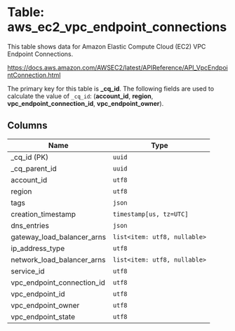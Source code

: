 # Table: aws_ec2_vpc_endpoint_connections

This table shows data for Amazon Elastic Compute Cloud (EC2) VPC Endpoint Connections.

https://docs.aws.amazon.com/AWSEC2/latest/APIReference/API_VpcEndpointConnection.html

The primary key for this table is **_cq_id**.
The following fields are used to calculate the value of `_cq_id`: (**account_id**, **region**, **vpc_endpoint_connection_id**, **vpc_endpoint_owner**).

## Columns

| Name          | Type          |
| ------------- | ------------- |
|_cq_id (PK)|`uuid`|
|_cq_parent_id|`uuid`|
|account_id|`utf8`|
|region|`utf8`|
|tags|`json`|
|creation_timestamp|`timestamp[us, tz=UTC]`|
|dns_entries|`json`|
|gateway_load_balancer_arns|`list<item: utf8, nullable>`|
|ip_address_type|`utf8`|
|network_load_balancer_arns|`list<item: utf8, nullable>`|
|service_id|`utf8`|
|vpc_endpoint_connection_id|`utf8`|
|vpc_endpoint_id|`utf8`|
|vpc_endpoint_owner|`utf8`|
|vpc_endpoint_state|`utf8`|